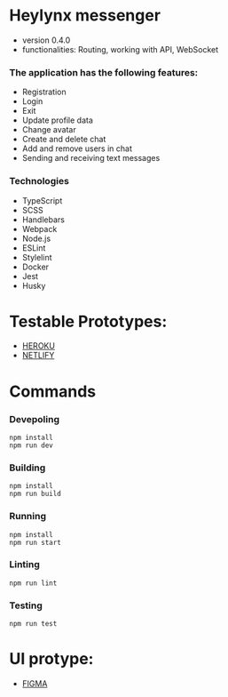 
# Heylynx messenger

* version 0.4.0
* functionalities: Routing, working with API, WebSocket

### The application has the following features:
* Registration
* Login
* Exit
* Update profile data
* Change avatar
* Create and delete chat
* Add and remove users in chat
* Sending and receiving text messages

### Technologies
* TypeScript
* SCSS
* Handlebars
* Webpack
* Node.js
* ESLint
* Stylelint
* Docker
* Jest
* Husky

# Testable Prototypes: 

* [HEROKU](https://heylynx.herokuapp.com/)
* [NETLIFY](https://incomparable-crostata-51d4dc.netlify.app/)

# Commands

### Devepoling
```
npm install
npm run dev
```

### Building
```
npm install
npm run build
```

### Running
```
npm install
npm run start
```

### Linting
```
npm run lint
```

### Testing
```
npm run test
```

# UI protype: 

* [FIGMA](https://www.figma.com/file/L0HXF6RQP5MDU5xrPIrC0d/Heylynx?node-id=0%3A1)
